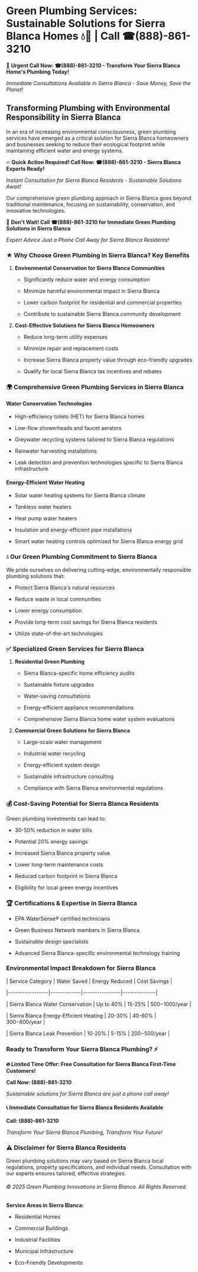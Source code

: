 # Green Plumbing Services: Sustainable Solutions for Sierra Blanca Homes 💧🌿 | Call ☎(888)-861-3210

🚨 **Urgent Call Now: ☎(888)-861-3210 - Transform Your Sierra Blanca Home's Plumbing Today!**
*Immediate Consultations Available in Sierra Blanca - Save Money, Save the Planet!*

## Transforming Plumbing with Environmental Responsibility in Sierra Blanca

In an era of increasing environmental consciousness, green plumbing services have emerged as a critical solution for Sierra Blanca homeowners and businesses seeking to reduce their ecological footprint while maintaining efficient water and energy systems. 

🔥 **Quick Action Required! Call Now: ☎(888)-861-3210 - Sierra Blanca Experts Ready!**
*Instant Consultation for Sierra Blanca Residents - Sustainable Solutions Await!*

Our comprehensive green plumbing approach in Sierra Blanca goes beyond traditional maintenance, focusing on sustainability, conservation, and innovative technologies.

🚨 **Don't Wait! Call ☎(888)-861-3210 for Immediate Green Plumbing Solutions in Sierra Blanca**
*Expert Advice Just a Phone Call Away for Sierra Blanca Residents!*

### ★ Why Choose Green Plumbing in Sierra Blanca? Key Benefits

1. **Environmental Conservation for Sierra Blanca Communities** 
   - Significantly reduce water and energy consumption
   - Minimize harmful environmental impact in Sierra Blanca
   - Lower carbon footprint for residential and commercial properties
   - Contribute to sustainable Sierra Blanca community development

2. **Cost-Effective Solutions for Sierra Blanca Homeowners** 
   - Reduce long-term utility expenses
   - Minimize repair and replacement costs
   - Increase Sierra Blanca property value through eco-friendly upgrades
   - Qualify for local Sierra Blanca tax incentives and rebates

### 🌍 Comprehensive Green Plumbing Services in Sierra Blanca

#### Water Conservation Technologies
- High-efficiency toilets (HET) for Sierra Blanca homes
- Low-flow showerheads and faucet aerators
- Greywater recycling systems tailored to Sierra Blanca regulations
- Rainwater harvesting installations
- Leak detection and prevention technologies specific to Sierra Blanca infrastructure

#### Energy-Efficient Water Heating
- Solar water heating systems for Sierra Blanca climate
- Tankless water heaters
- Heat pump water heaters
- Insulation and energy-efficient pipe installations
- Smart water heating controls optimized for Sierra Blanca energy grid

### 💧 Our Green Plumbing Commitment to Sierra Blanca

We pride ourselves on delivering cutting-edge, environmentally responsible plumbing solutions that:
- Protect Sierra Blanca's natural resources
- Reduce waste in local communities
- Lower energy consumption
- Provide long-term cost savings for Sierra Blanca residents
- Utilize state-of-the-art technologies

### ✅ Specialized Green Services for Sierra Blanca

1. **Residential Green Plumbing**
   - Sierra Blanca-specific home efficiency audits
   - Sustainable fixture upgrades
   - Water-saving consultations
   - Energy-efficient appliance recommendations
   - Comprehensive Sierra Blanca home water system evaluations

2. **Commercial Green Solutions for Sierra Blanca**
   - Large-scale water management
   - Industrial water recycling
   - Energy-efficient system design
   - Sustainable infrastructure consulting
   - Compliance with Sierra Blanca environmental regulations

### 💰 Cost-Saving Potential for Sierra Blanca Residents

Green plumbing investments can lead to:
- 30-50% reduction in water bills
- Potential 20% energy savings
- Increased Sierra Blanca property value
- Lower long-term maintenance costs
- Reduced carbon footprint in Sierra Blanca
- Eligibility for local green energy incentives

### 🏆 Certifications & Expertise in Sierra Blanca

- EPA WaterSense® certified technicians
- Green Business Network members in Sierra Blanca
- Sustainable design specialists
- Advanced Sierra Blanca-specific environmental technology training

### Environmental Impact Breakdown for Sierra Blanca

| Service Category | Water Saved | Energy Reduced | Cost Savings |
|-----------------|-------------|----------------|--------------|
| Sierra Blanca Water Conservation | Up to 40% | 15-25% | $500-$1000/year |
| Sierra Blanca Energy-Efficient Heating | 20-30% | 40-60% | $300-$800/year |
| Sierra Blanca Leak Prevention | 10-20% | 5-15% | $200-$500/year |

### Ready to Transform Your Sierra Blanca Plumbing? ⚡

**🔥 Limited Time Offer: Free Consultation for Sierra Blanca First-Time Customers!**

**Call Now: (888)-861-3210**
*Sustainable solutions for Sierra Blanca are just a phone call away!*

#### 📞 Immediate Consultation for Sierra Blanca Residents Available

**Call: (888)-861-3210**
*Transform Your Sierra Blanca Plumbing, Transform Your Future!*

### ⚠️ Disclaimer for Sierra Blanca Residents

Green plumbing solutions may vary based on Sierra Blanca local regulations, property specifications, and individual needs. Consultation with our experts ensures tailored, effective strategies.

###### © 2025 Green Plumbing Innovations in Sierra Blanca. All Rights Reserved.

**Service Areas in Sierra Blanca:** 
- Residential Homes
- Commercial Buildings
- Industrial Facilities
- Municipal Infrastructure
- Eco-Friendly Developments